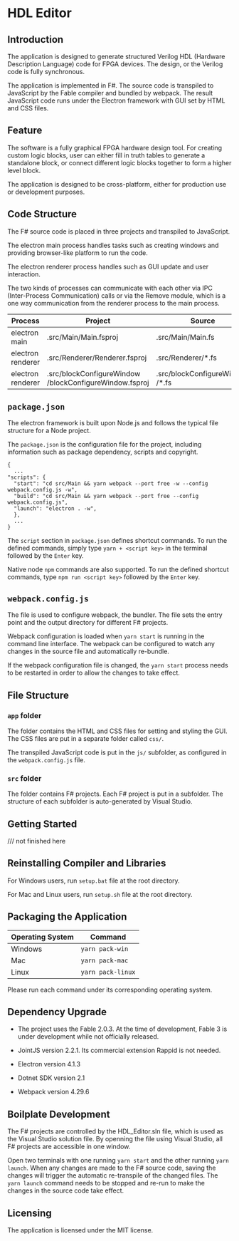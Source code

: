 # HDL Editor

## Introduction

The application is designed to generate structured Verilog HDL (Hardware Description Language) code for FPGA devices. The design, or the Verilog code is fully synchronous.

The application is implemented in F#. The source code is transpiled to JavaScript by the Fable compiler and bundled by webpack. The result JavaScript code runs under the Electron framework with GUI set by HTML and CSS files.

## Feature

The software is a fully graphical FPGA hardware design tool. For creating custom logic blocks, user can either fill in truth tables to generate a standalone block, or connect different logic blocks together to form a higher level block.

The application is designed to be cross-platform, either for production use or development purposes.

## Code Structure

The F# source code is placed in three projects and transpiled to JavaScript.

The electron main process handles tasks such as creating windows and providing browser-like platform to run the code.

The electron renderer process handles such as GUI update and user interaction.

The two kinds of processes can communicate with each other via IPC (Inter-Process Communication) calls or via the Remove module, which is a one way communication from the renderer process to the main process.

| Process           | Project                                                | Source                          | Executable Code                  |
|-------------------|--------------------------------------------------------|---------------------------------|----------------------------------|
| electron main     | .src/Main/Main.fsproj                                  | .src/Main/Main.fs               | .app/js/main.js                  |
| electron renderer | .src/Renderer/Renderer.fsproj                          | .src/Renderer/*.fs              | .app/js/renderer.js              |
| electron renderer | .src/blockConfigureWindow /blockConfigureWindow.fsproj | .src/blockConfigureWindow /*.fs | .app/js /blockConfigureWindow.js |



## `package.json`

The electron framework is built upon Node.js and follows the typical file structure for a Node project.

The `package.json` is the configuration file for the project, including information such as package dependency, scripts and copyright.

```
{
  ...
"scripts": {
  "start": "cd src/Main && yarn webpack --port free -w --config webpack.config.js -w",
  "build": "cd src/Main && yarn webpack --port free --config webpack.config.js",
  "launch": "electron . -w",
  },
  ...
}  
```

The `script` section in `package.json` defines shortcut commands. To run the defined commands, simply type `yarn + <script key>` in the terminal followed by the `Enter` key.

Native node `npm` commands are also supported. To run the defined shortcut commands, type `npm run <script key>` followed by the `Enter` key.

## `webpack.config.js`

The file is used to configure webpack, the bundler. The file sets the entry point and the output directory for different F# projects.

Webpack configuration is loaded when `yarn start` is running in the command line interface. The webpack can be configured to watch any changes in the source file and automatically re-bundle.

If the webpack configuration file is changed, the `yarn start` process needs to be restarted in order to allow the changes to take effect.

## File Structure

### `app` folder

The folder contains the HTML and CSS files for setting and styling the GUI. The CSS files are put in a separate folder called `css/`.

The transpiled JavaScript code is put in the `js/` subfolder, as configured in the `webpack.config.js` file.

### `src` folder

The folder contains F# projects. Each F# project is put in a subfolder. The structure of each subfolder is auto-generated by Visual Studio.

## Getting Started

/// not finished here

## Reinstalling Compiler and Libraries

For Windows users, run `setup.bat` file at the root directory.

For Mac and Linux users, run `setup.sh` file at the root directory.

## Packaging the Application

| Operating System | Command           |
|------------------|-------------------|
| Windows          | `yarn pack-win`   |
| Mac              | `yarn pack-mac`   |
| Linux            | `yarn pack-linux` |

Please run each command under its corresponding operating system.

## Dependency Upgrade

- The project uses the Fable 2.0.3. At the time of development, Fable 3 is under development while not officially released.

- JointJS version 2.2.1. Its commercial extension Rappid is not needed.

- Electron version 4.1.3

- Dotnet SDK version 2.1

- Webpack version 4.29.6

## Boilplate Development

The F# projects are controlled by the HDL_Editor.sln file, which is used as the Visual Studio solution file. By openning the file using Visual Studio, all F# projects are accessible in one window.

Open two terminals with one running `yarn start` and the other running `yarn launch`. When any changes are made to the F# source code, saving the changes will trigger the automatic re-transpile of the changed files. The `yarn launch` command needs to be stopped and re-run to make the changes in the source code take effect.

## Licensing

The application is licensed under the MIT license.
